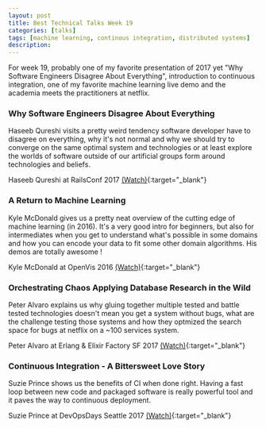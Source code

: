 ```yaml
---
layout: post
title: Best Technical Talks Week 19
categories: [talks]
tags: [machine learning, continous integration, distributed systems]
description:
---
```


For week 19, probably one of my favorite presentation of 2017 yet "Why Software Engineers Disagree About Everything", introduction to continuous integration, one of my favorite machine learning live demo and the academia meets the practitioners at netflix.

### Why Software Engineers Disagree About Everything

Haseeb Qureshi visits a pretty weird tendency software developer have to disagree on everything, why it's not normal and why we should try to converge on the same optimal system and technologies or at least explore the worlds of software outside of our artificial groups form around technologies and beliefs.

Haseeb Qureshi at RailsConf 2017 [(Watch)](https://www.youtube.com/watch?v=x07q6V4VXC8){:target="_blank"}

### A Return to Machine Learning

Kyle McDonald gives us a pretty neat overview of the cutting edge of machine learning (in 2016). It's a very good intro for beginners, but also for intermediates when you get to understand what's possible in some domains and how you can encode your data to fit some other domain algorithms. His demos are totally awesome !

Kyle McDonald at OpenVis 2016 [(Watch)](https://www.youtube.com/watch?v=POrPIABj2MI){:target="_blank"}

### Orchestrating Chaos Applying Database Research in the Wild

Peter Alvaro explains us why gluing together multiple tested and battle tested technologies doesn't mean you get a system without bugs, what are the challenge testing those systems and how they optmized the search space for bugs at netflix on a ~100 services system.

Peter Alvaro at Erlang & Elixir Factory SF 2017  [(Watch)](https://www.youtube.com/watch?v=YplkQu6a80Q){:target="_blank"}

### Continuous Integration - A Bittersweet Love Story

Suzie Prince shows us the benefits of CI when done right. Having a fast loop between new code and packaged software is really powerful tool and it paves the way to continuous deployment.

Suzie Prince at DevOpsDays Seattle 2017 [(Watch)](https://www.youtube.com/watch?v=o0fts8PGBB0){:target="_blank"}